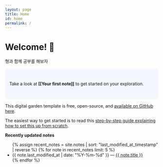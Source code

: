 ```yaml
---
layout: page
title: Home
id: home
permalink: /
---
```


# Welcome! 🌱

형과 함께 공부를 해보자

<p style="padding: 3em 1em; background: #f5f7ff; border-radius: 4px;">
  Take a look at <span style="font-weight: bold">[[Your first note]]</span> to get started on your exploration.
</p>

This digital garden template is free, open-source, and [available on GitHub here](https://github.com/maximevaillancourt/digital-garden-jekyll-template).

The easiest way to get started is to read this [step-by-step guide explaining how to set this up from scratch](https://maximevaillancourt.com/blog/setting-up-your-own-digital-garden-with-jekyll).

<strong>Recently updated notes</strong>

<ul>
  {% assign recent_notes = site.notes | sort: "last_modified_at_timestamp" | reverse %}
  {% for note in recent_notes limit: 5 %}
    <li>
      {{ note.last_modified_at | date: "%Y-%m-%d" }} — <a class="internal-link" href="{{ site.baseurl }}{{ note.url }}">{{ note.title }}</a>
    </li>
  {% endfor %}
</ul>

<style>
  .wrapper {
    max-width: 46em;
  }
</style>

